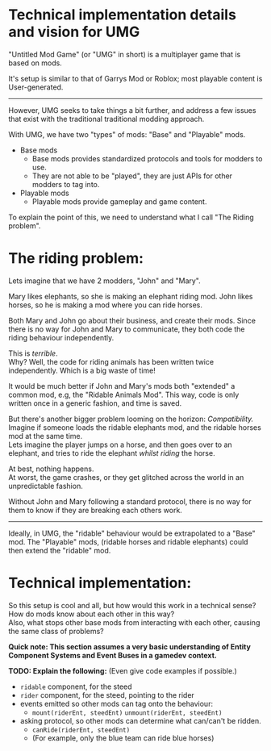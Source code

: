 

# Technical implementation details and vision for UMG

"Untitled Mod Game" (or "UMG" in short) is a multiplayer
game that is based on mods.

It's setup is similar to that of Garrys Mod or Roblox;
most playable content is User-generated.

------------------------------

However, UMG seeks to take things a bit further, and address
a few issues that exist with the traditional traditional modding approach.

With UMG, we have two "types" of mods: "Base" and "Playable" mods.
- Base mods
    - Base mods provides standardized protocols and tools for modders to use.
    - They are not able to be "played", they are just APIs for other modders to tag into.
- Playable mods
    - Playable mods provide gameplay and game content.

To explain the point of this, we need to understand what I call
"The Riding problem".

# The riding problem:

Lets imagine that we have 2 modders, "John" and "Mary".

Mary likes elephants, so she is making an elephant riding mod.
John likes horses, so he is making a mod where you can ride horses.

Both Mary and John go about their business, and create their mods.
Since there is no way for John and Mary to communicate, they both code
the riding behaviour independently.

This is *terrible*.<br>
Why?  Well, the code for riding animals has been written twice independently.
Which is a big waste of time!

It would be much better if John and Mary's mods both "extended" a common mod,
e.g, the "Ridable Animals Mod".
This way, code is only written once in a generic fashion, and time is saved.

But there's another bigger problem looming on the horizon: *Compatibility.*<br>
Imagine if someone loads the ridable elephants mod, and the ridable horses mod at the same time.<br>
Lets imagine the player jumps on a horse, and then goes over to an elephant,
and tries to ride the elephant *whilst riding* the horse.

At best, nothing happens.<br>
At worst, the game crashes, or they get glitched across the world in an unpredictable fashion.

Without John and Mary following a standard protocol, there is no way for them
to know if they are breaking each others work.

-----------------------------

Ideally, in UMG, the "ridable" behaviour would be extrapolated to a "Base" mod.
The "Playable" mods, (ridable horses and ridable elephants) could then extend the "ridable" mod.

# Technical implementation:
So this setup is cool and all, but how would this work in a technical sense?<br>
How do mods know about each other in this way?<br>
Also, what stops other base mods from interacting with each other, causing the same class of problems?

**Quick note: This section assumes a very basic understanding of Entity Component Systems and Event Buses in a gamedev context.**

**TODO: Explain the following:**
(Even give code examples if possible.)

- `ridable` component, for the steed
- `rider` component, for the steed, pointing to the rider
- events emitted so other mods can tag onto the behaviour:
  - `mount(riderEnt, steedEnt)`   `unmount(riderEnt, steedEnt)`
- asking protocol, so other mods can determine what can/can't be ridden.
  - `canRide(riderEnt, steedEnt)`
  - (For example, only the blue team can ride blue horses)



